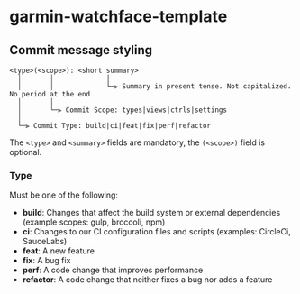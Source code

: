 # garmin-watchface-template

## Commit message styling

```text
<type>(<scope>): <short summary>
  │       │             │
  │       │             └─⫸ Summary in present tense. Not capitalized. No period at the end
  │       │
  │       └─⫸ Commit Scope: types|views|ctrls|settings
  │
  └─⫸ Commit Type: build|ci|feat|fix|perf|refactor
```

The `<type>` and `<summary>` fields are mandatory, the `(<scope>)` field is optional.

### Type

Must be one of the following:

- **build**: Changes that affect the build system or external dependencies (example scopes: gulp, broccoli, npm)
- **ci**: Changes to our CI configuration files and scripts (examples: CircleCi, SauceLabs)
- **feat**: A new feature
- **fix**: A bug fix
- **perf**: A code change that improves performance
- **refactor**: A code change that neither fixes a bug nor adds a feature
